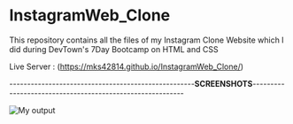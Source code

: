 # InstagramWeb_Clone
This repository contains all the files of my Instagram Clone Website which I did during DevTown's 7Day Bootcamp on HTML and CSS

Live Server : (https://mks42814.github.io/InstagramWeb_Clone/)

----------------------------------------------------**SCREENSHOTS**----------------------------------------------------------

![My output](https://user-images.githubusercontent.com/116374216/210215250-1129cadb-960a-4ca9-97aa-028c5696cc5c.png)



